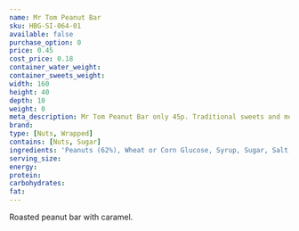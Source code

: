 ```yaml
---
name: Mr Tom Peanut Bar
sku: HBG-SI-064-01
available: false
purchase_option: 0
price: 0.45
cost_price: 0.18
container_water_weight: 
container_sweets_weight: 
width: 160
height: 40
depth: 10
weight: 0
meta_description: Mr Tom Peanut Bar only 45p. Traditional sweets and more at Humbugs Confectionery Store. Specialists in satisfying your sweet tooth!
brand: 
type: [Nuts, Wrapped]
contains: [Nuts, Sugar]
ingredients: 'Peanuts (62%), Wheat or Corn Glucose, Syrup, Sugar, Salt, Caramel, Flavouring'
serving_size: 
energy: 
protein: 
carbohydrates: 
fat: 
---
```

Roasted peanut bar with caramel.